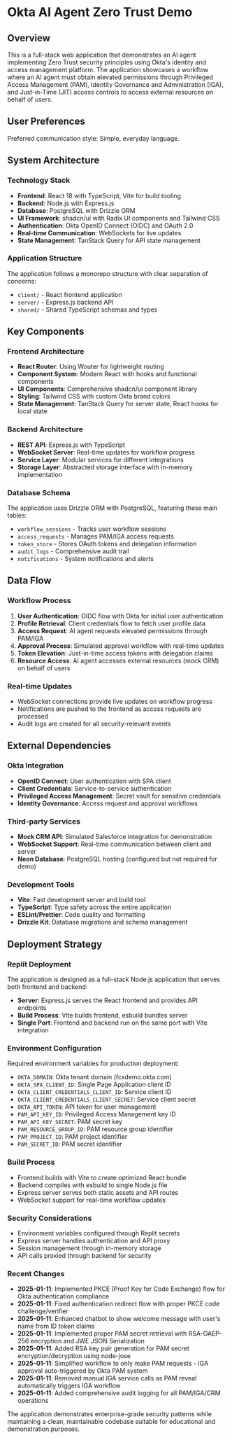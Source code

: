 # Okta AI Agent Zero Trust Demo

## Overview

This is a full-stack web application that demonstrates an AI agent implementing Zero Trust security principles using Okta's identity and access management platform. The application showcases a workflow where an AI agent must obtain elevated permissions through Privileged Access Management (PAM), Identity Governance and Administration (IGA), and Just-in-Time (JIT) access controls to access external resources on behalf of users.

## User Preferences

Preferred communication style: Simple, everyday language.

## System Architecture

### Technology Stack
- **Frontend**: React 18 with TypeScript, Vite for build tooling
- **Backend**: Node.js with Express.js
- **Database**: PostgreSQL with Drizzle ORM
- **UI Framework**: shadcn/ui with Radix UI components and Tailwind CSS
- **Authentication**: Okta OpenID Connect (OIDC) and OAuth 2.0
- **Real-time Communication**: WebSockets for live updates
- **State Management**: TanStack Query for API state management

### Application Structure
The application follows a monorepo structure with clear separation of concerns:
- `client/` - React frontend application
- `server/` - Express.js backend API
- `shared/` - Shared TypeScript schemas and types

## Key Components

### Frontend Architecture
- **React Router**: Using Wouter for lightweight routing
- **Component System**: Modern React with hooks and functional components
- **UI Components**: Comprehensive shadcn/ui component library
- **Styling**: Tailwind CSS with custom Okta brand colors
- **State Management**: TanStack Query for server state, React hooks for local state

### Backend Architecture
- **REST API**: Express.js with TypeScript
- **WebSocket Server**: Real-time updates for workflow progress
- **Service Layer**: Modular services for different integrations
- **Storage Layer**: Abstracted storage interface with in-memory implementation

### Database Schema
The application uses Drizzle ORM with PostgreSQL, featuring these main tables:
- `workflow_sessions` - Tracks user workflow sessions
- `access_requests` - Manages PAM/IGA access requests
- `token_store` - Stores OAuth tokens and delegation information
- `audit_logs` - Comprehensive audit trail
- `notifications` - System notifications and alerts

## Data Flow

### Workflow Process
1. **User Authentication**: OIDC flow with Okta for initial user authentication
2. **Profile Retrieval**: Client credentials flow to fetch user profile data
3. **Access Request**: AI agent requests elevated permissions through PAM/IGA
4. **Approval Process**: Simulated approval workflow with real-time updates
5. **Token Elevation**: Just-in-time access tokens with delegation claims
6. **Resource Access**: AI agent accesses external resources (mock CRM) on behalf of users

### Real-time Updates
- WebSocket connections provide live updates on workflow progress
- Notifications are pushed to the frontend as access requests are processed
- Audit logs are created for all security-relevant events

## External Dependencies

### Okta Integration
- **OpenID Connect**: User authentication with SPA client
- **Client Credentials**: Service-to-service authentication
- **Privileged Access Management**: Secret vault for sensitive credentials
- **Identity Governance**: Access request and approval workflows

### Third-party Services
- **Mock CRM API**: Simulated Salesforce integration for demonstration
- **WebSocket Support**: Real-time communication between client and server
- **Neon Database**: PostgreSQL hosting (configured but not required for demo)

### Development Tools
- **Vite**: Fast development server and build tool
- **TypeScript**: Type safety across the entire application
- **ESLint/Prettier**: Code quality and formatting
- **Drizzle Kit**: Database migrations and schema management

## Deployment Strategy

### Replit Deployment
The application is designed as a full-stack Node.js application that serves both frontend and backend:
- **Server**: Express.js serves the React frontend and provides API endpoints
- **Build Process**: Vite builds frontend, esbuild bundles server
- **Single Port**: Frontend and backend run on the same port with Vite integration

### Environment Configuration
Required environment variables for production deployment:
- `OKTA_DOMAIN`: Okta tenant domain (fcxdemo.okta.com)
- `OKTA_SPA_CLIENT_ID`: Single Page Application client ID
- `OKTA_CLIENT_CREDENTIALS_CLIENT_ID`: Service client ID
- `OKTA_CLIENT_CREDENTIALS_CLIENT_SECRET`: Service client secret
- `OKTA_API_TOKEN`: API token for user management
- `PAM_API_KEY_ID`: Privileged Access Management key ID
- `PAM_API_KEY_SECRET`: PAM secret key
- `PAM_RESOURCE_GROUP_ID`: PAM resource group identifier
- `PAM_PROJECT_ID`: PAM project identifier
- `PAM_SECRET_ID`: PAM secret identifier

### Build Process
- Frontend builds with Vite to create optimized React bundle
- Backend compiles with esbuild to single Node.js file
- Express server serves both static assets and API routes
- WebSocket support for real-time workflow updates

### Security Considerations
- Environment variables configured through Replit secrets
- Express server handles authentication and API proxy
- Session management through in-memory storage
- API calls proxied through backend for security

### Recent Changes
- **2025-01-11**: Implemented PKCE (Proof Key for Code Exchange) flow for Okta authentication compliance
- **2025-01-11**: Fixed authentication redirect flow with proper PKCE code challenge/verifier
- **2025-01-11**: Enhanced chatbot to show welcome message with user's name from ID token claims
- **2025-01-11**: Implemented proper PAM secret retrieval with RSA-OAEP-256 encryption and JWE JSON Serialization
- **2025-01-11**: Added RSA key pair generation for PAM secret encryption/decryption using node-jose
- **2025-01-11**: Simplified workflow to only make PAM requests - IGA approval auto-triggered by Okta PAM system
- **2025-01-11**: Removed manual IGA service calls as PAM reveal automatically triggers IGA workflow
- **2025-01-11**: Added comprehensive audit logging for all PAM/IGA/CRM operations

The application demonstrates enterprise-grade security patterns while maintaining a clean, maintainable codebase suitable for educational and demonstration purposes.
